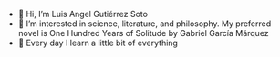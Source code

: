 - 👋 Hi, I’m Luis Angel Gutiérrez Soto 
- 👀 I’m interested in science, literature, and philosophy. My preferred novel is One Hundred Years of Solitude by Gabriel García Márquez
- 🌱 Every day I learn a little bit of everything 

